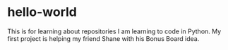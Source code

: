 # hello-world
This is for learning about repositories
I am learning to code in Python. 
My first project is helping my friend Shane with his Bonus Board idea.
